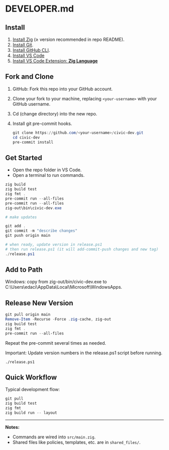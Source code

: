 # DEVELOPER.md

## Install

1. [Install Zig](https://ziglang.org/download/) (≥ version recommended in repo README).
2. [Install Git](https://git-scm.com/).
3. [Install GitHub CLI](https://cli.github.com/).
4. [Install VS Code](https://code.visualstudio.com/download)
5. [Install VS Code Extension: **Zig Language**](https://marketplace.visualstudio.com/items?itemName=ziglang.vscode-zig)

## Fork and Clone

1. GitHub: Fork this repo into your GitHub account.
2. Clone your fork to your machine, replacing `<your-username>` with your GitHub username.
3. Cd (change directory) into the new repo.
4. Install git pre-commit hooks.

    ```powershell
    git clone https://github.com/<your-username>/civic-dev.git
    cd civic-dev
    pre-commit install
    ```

## Get Started

- Open the repo folder in VS Code.
- Open a terminal to run commands.

```powershell
zig build
zig build test
zig fmt .
pre-commit run --all-files
pre-commit run --all-files
zig-out\bin\civic-dev.exe

# make updates

git add .
git commit -m "describe changes"
git push origin main

# when ready, update version in release.ps1
# then run release.ps1 (it will add-commit-push changes and new tag)
./release.ps1
```

## Add to Path

Windows: copy from zig-out/bin/civic-dev.exe to C:\Users\edaci\AppData\Local\Microsoft\WindowsApps.

## Release New Version

```powershell
git pull origin main
Remove-Item -Recurse -Force .zig-cache, zig-out
zig build test
zig fmt .
pre-commit run --all-files
```

Repeat the pre-commit several times as needed.

Important: Update version numbers in the release.ps1 script before running.

```
./release.ps1
```


## Quick Workflow

Typical development flow:

```powershell
git pull
zig build test
zig fmt
zig build run -- layout
```

---

**Notes:**

- Commands are wired into `src/main.zig`.
- Shared files like policies, templates, etc. are in `shared_files/`.
